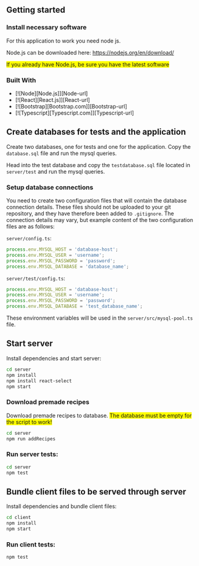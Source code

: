 ## Getting started

### Install necessary software

For this application to work you need node js.

Node.js can be downloaded here: https://nodejs.org/en/download/ 
 
<span style="background-color: #FFFF00">If you already have Node.js, be sure you have the latest software</span>


### Built With

* [![Node][Node.js]][Node-url]
* [![React][React.js]][React-url]
* [![Bootstrap][Bootstrap.com]][Bootstrap-url]
* [![Typescript][Typescript.com]][Typescript-url]

## Create databases for tests and the application

Create two databases, one for tests and one for the application. 
Copy the `database.sql` file and run the mysql queries.

Head into the test database and copy the `testdatabase.sql` file
located in `server/test` and run the mysql queries. 


### Setup database connections

You need to create two configuration files that will contain the database connection details. These
files should not be uploaded to your git repository, and they have therefore been added to
`.gitignore`. The connection details may vary, but example content of the two configuration files
are as follows:

`server/config.ts`:

```ts
process.env.MYSQL_HOST = 'database-host';
process.env.MYSQL_USER = 'username';
process.env.MYSQL_PASSWORD = 'password';
process.env.MYSQL_DATABASE = 'database_name';
```

`server/test/config.ts`:

```ts
process.env.MYSQL_HOST = 'database-host';
process.env.MYSQL_USER = 'username';
process.env.MYSQL_PASSWORD = 'password';
process.env.MYSQL_DATABASE = 'test_database_name';
```

These environment variables will be used in the `server/src/mysql-pool.ts` file.

## Start server 

Install dependencies and start server:

```sh
cd server
npm install
npm install react-select
npm start
```

### Download premade recipes

Download premade recipes to database. 
<span style="background-color: #FFFF00">The database must be empty for the script to work!</span>


```sh
cd server
npm run addRecipes
```

### Run server tests:

```sh
cd server
npm test
```

## Bundle client files to be served through server

Install dependencies and bundle client files:

```sh
cd client
npm install
npm start
```

### Run client tests:

```sh
npm test
```
